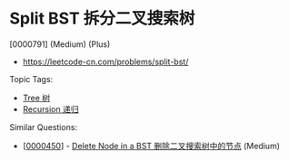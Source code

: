 # Split BST 拆分二叉搜索树

[0000791] (Medium) (Plus)

- https://leetcode-cn.com/problems/split-bst/

Topic Tags:

- [Tree 树](https://leetcode-cn.com/tag/tree/)
- [Recursion 递归](https://leetcode-cn.com/tag/recursion/)

Similar Questions:

- [[0000450](https://leetcode-cn.com/problems/delete-node-in-a-bst/)] - [Delete Node in a BST 删除二叉搜索树中的节点](./0000450.delete-node-in-a-bst.md) (Medium)
